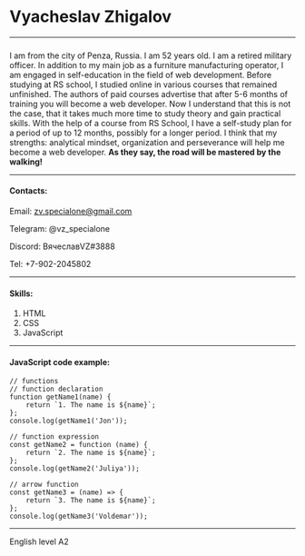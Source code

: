 #  Vyacheslav Zhigalov 
********
###  

I am from the city of Penza, Russia. I am 52 years old. I am a retired military officer. 
In addition to my main job as a furniture manufacturing operator, 
I am engaged in self-education in the field of web development. 
Before studying at RS school, I studied online in various courses that remained unfinished.
The authors of paid courses advertise that after 5-6 months of training you will become a web developer. 
Now I understand that this is not the case, that it takes much more time to study theory and gain practical skills.
With the help of a course from RS School, I have a self-study plan for a period of up to 12 months, 
possibly for a longer period. I think that my strengths: analytical mindset, 
organization and perseverance will help me become a web developer.
**As they say, the road will be mastered by the walking!**
********
#### Contacts:
Email: zv.specialone@gmail.com

Telegram: @vz_specialone 

Discord: ВячеславVZ#3888

Tel: +7-902-2045802
********
#### Skills:
1. HTML
2. CSS
3. JavaScript
********
#### JavaScript code example:
```
// functions
// function declaration
function getName1(name) {
    return `1. The name is ${name}`;
};
console.log(getName1('Jon'));

// function expression
const getName2 = function (name) {
    return `2. The name is ${name}`;
};
console.log(getName2('Juliya'));

// arrow function
const getName3 = (name) => {
    return `3. The name is ${name}`;
};
console.log(getName3('Voldemar'));
```
********
English level A2 
